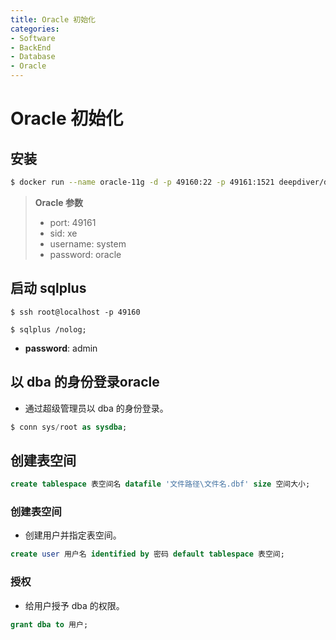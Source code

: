 ```yaml
---
title: Oracle 初始化
categories:
- Software
- BackEnd
- Database
- Oracle
---
```

# Oracle 初始化

## 安装

```bash
$ docker run --name oracle-11g -d -p 49160:22 -p 49161:1521 deepdiver/docker-oracle-xe-11g
```

> **Oracle 参数**
>
> - port: 49161
> - sid: xe
> - username: system
> - password: oracle

## 启动 sqlplus

```
$ ssh root@localhost -p 49160

$ sqlplus /nolog;
```

- **password**: admin

## 以 dba 的身份登录oracle

- 通过超级管理员以 dba 的身份登录。

```sql
$ conn sys/root as sysdba;
```

## 创建表空间

```sql
create tablespace 表空间名 datafile '文件路径\文件名.dbf' size 空间大小;
```

### 创建表空间

- 创建用户并指定表空间。

```sql
create user 用户名 identified by 密码 default tablespace 表空间;
```

### 授权

- 给用户授予 dba 的权限。

```sql
grant dba to 用户;
```

